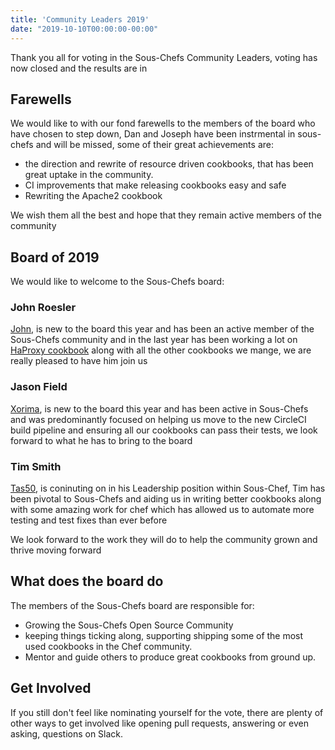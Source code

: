 ```yaml
---
title: 'Community Leaders 2019'
date: "2019-10-10T00:00:00-00:00"
---
```


Thank you all for voting in the Sous-Chefs Community Leaders, voting has now closed and the results are in

## Farewells

We would like to with our fond farewells to the members of the board who have chosen to step down, Dan and Joseph have been instrmental in sous-chefs and will be missed, some of their great achievements are:

- the direction and rewrite of resource driven cookbooks, that has been great uptake in the community.
- CI improvements that make releasing cookbooks easy and safe
- Rewriting the Apache2 cookbook

We wish them all the best and hope that they remain active members of the community

## Board of 2019

We would like to welcome to the Sous-Chefs board:

### John Roesler

[John](https://github.com/JohnRoesler), is new to the board this year and has been an active member of the Sous-Chefs community and in the last year has been working a lot on [HaProxy cookbook](https://github.com/sous-chefs/haproxy/) along with all the other cookbooks we mange, we are really pleased to have him join us

### Jason Field

[Xorima](https://github.com/Xorima), is new to the board this year and has been active in Sous-Chefs and was predominantly focused on helping us move to the new CircleCI build pipeline and ensuring all our cookbooks can pass their tests, we look forward to what he has to bring to the board

### Tim Smith

[Tas50](https://github.com/Tas50), is coninuting on in his Leadership position within Sous-Chef, Tim has been pivotal to Sous-Chefs and aiding us in writing better cookbooks along with some amazing work for chef which has allowed us to automate more testing and test fixes than ever before

We look forward to the work they will do to help the community grown and thrive moving forward

## What does the board do

The members of the Sous-Chefs board are responsible for:

- Growing the Sous-Chefs Open Source Community
- keeping things ticking along, supporting shipping some of the most used cookbooks in the Chef community.
- Mentor and guide others to produce great cookbooks from ground up.

## Get Involved

If you still don't feel like nominating yourself for the vote, there are plenty of other ways to get involved like opening pull requests, answering or even asking, questions on Slack.
